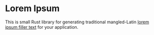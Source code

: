 # Lorem Ipsum

This is small Rust library for generating traditional
mangled-Latin [lorem ipsum filler text][lorem ipsum] for your
application.

[lorem ipsum]: https://en.wikipedia.org/wiki/Lorem_ipsum
